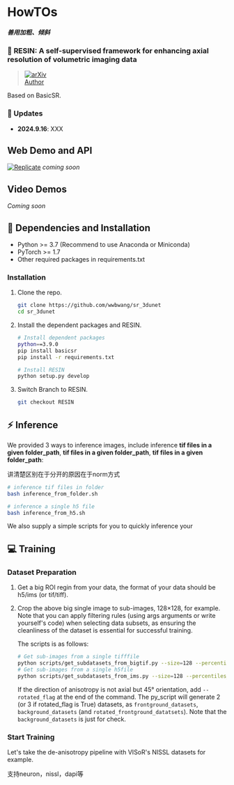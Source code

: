 # HowTOs

***善用加粗、倾斜***

### 📖 **RESIN: A self-supervised framework for enhancing axial resolution of volumetric imaging data**
> [![arXiv](https://img.shields.io/badge/arXiv-Paper-<COLOR>.svg)](https://baidu.com)<br>
> [Author](https://github.com)

Based on BasicSR.

### 🚩 Updates
* **2024.9.16**: XXX

## Web Demo and API

[![Replicate](https://replicate.com/cjwbw/animesr/badge)]() 
*coming soon*

## Video Demos

*Coming soon*

## 🔧 Dependencies and Installation
- Python >= 3.7 (Recommend to use Anaconda or Miniconda)
- PyTorch >= 1.7
- Other required packages in requirements.txt

### **Installation**

1. Clone the repo.

    ```bash
    git clone https://github.com/wwbwang/sr_3dunet
    cd sr_3dunet
    ```
2. Install the dependent packages and RESIN.

    ```bash
    # Install dependent packages
    python==3.9.0
    pip install basicsr
    pip install -r requirements.txt

    # Install RESIN
    python setup.py develop
    ```

3. Switch Branch to RESIN.
    ```bash
    git checkout RESIN
    ```

## ⚡ **Inference**

We provided 3 ways to inference images, include inference **tif files in a given folder_path**, **tif files in a given folder_path**, **tif files in a given folder_path**:

讲清楚区别在于分开的原因在于norm方式

```bash
# inference tif files in folder
bash inference_from_folder.sh

# inference a single h5 file
bash inference_from_h5.sh
```

We also supply a simple scripts for you to quickly inference your 

## 💻 Training

### **Dataset Preparation**

1. Get a big ROI regin from your data, the format of your data should be h5/ims (or tif/tiff).
2. Crop the above big single image to sub-images, 128×128, for example. Note that you can apply filtering rules (using args arguments or write yourself's code) when selecting data subsets, as ensuring the cleanliness of the dataset is essential for successful training.
    
    The scripts is as follows:
    ```bash
    # Get sub-images from a single tifffile
    python scripts/get_subdatasets_from_bigtif.py --size=128 --percentiles_lower_bound=0.75 --percentiles_upper_bound=0.99 --minmax=450 --maxmin=60000 --input_folder="path" --output_folder="path" --input_tif_name="name" --crop_size=50
    # Get sub-images from a single h5file
    python scripts/get_subdatasets_from_ims.py --size=128 --percentiles_lower_bound=0 --percentiles_upper_bound=0.9999 --minmax=400 --maxmin=60000 --input_folder="path" --output_folder="path" --input_tif_name="name" --x_floor=0 --x_upper=8700 --y_floor=0 --y_upper=8400 --z_floor=0 --z_upper=900 --channel=1
    ```
    If the direction of anisotropy is not axial but 45° orientation, add `--rotated_flag` at the end of the command. The py_script will generate 2 (or 3 if rotated_flag is True) datasets, as `frontground_datasets`, `background_datasets` (and `rotated_frontground_datatsets`). Note that the `background_datasets` is just for check.

### **Start Training**
Let's take the de-anisotropy pipeline with VISoR's NISSL datasets for example.

支持neuron，nissl，dapi等
